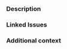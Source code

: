 <!-- DO NOT IGNORE THE TEMPLATE!

Thank you for contributing!

Before submitting the PR, please make sure you do the following:

- Read the [Contributing Guide](https://eslint.style/contribute/project-progress).
- Check that there isn't already a PR that solves the problem the same way to avoid creating a duplicate.
- Provide a description in this PR that addresses **what** the PR is solving, or reference the issue that it solves (e.g. `fixes #123`).
- Ideally, include relevant tests that fail without this PR but pass with it.

-->

### Description

<!-- Please insert your description here and provide especially info about the "what" this PR is solving -->

### Linked Issues


### Additional context

<!-- e.g. is there anything you'd like reviewers to focus on? -->
